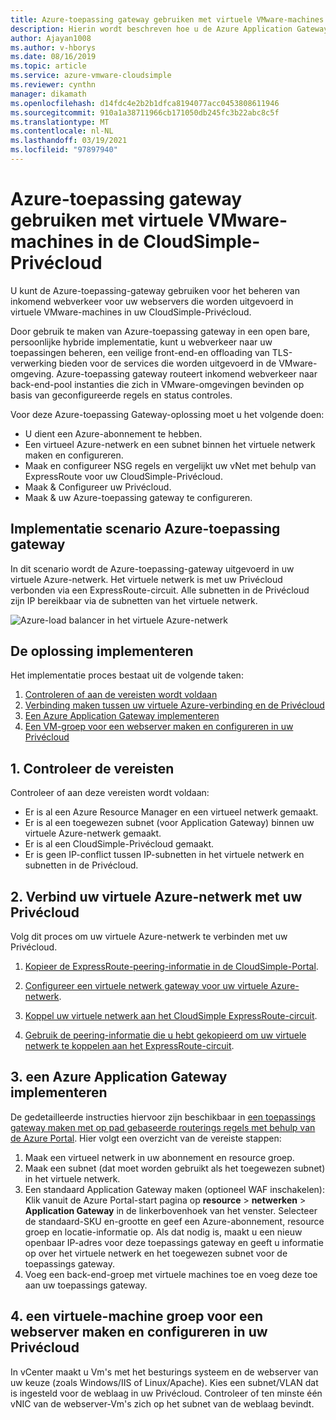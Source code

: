 ```yaml
---
title: Azure-toepassing gateway gebruiken met virtuele VMware-machines
description: Hierin wordt beschreven hoe u de Azure Application Gateway gebruikt voor het beheren van inkomend webverkeer voor webservers die worden uitgevoerd in virtuele VMware-machines, de CloudSimple-Privécloud
author: Ajayan1008
ms.author: v-hborys
ms.date: 08/16/2019
ms.topic: article
ms.service: azure-vmware-cloudsimple
ms.reviewer: cynthn
manager: dikamath
ms.openlocfilehash: d14fdc4e2b2b1dfca8194077acc0453808611946
ms.sourcegitcommit: 910a1a38711966cb171050db245fc3b22abc8c5f
ms.translationtype: MT
ms.contentlocale: nl-NL
ms.lasthandoff: 03/19/2021
ms.locfileid: "97897940"
---
```

# <a name="use-azure-application-gateway-with-vmware-virtual-machines-in-the-cloudsimple-private-cloud-environment"></a>Azure-toepassing gateway gebruiken met virtuele VMware-machines in de CloudSimple-Privécloud

U kunt de Azure-toepassing-gateway gebruiken voor het beheren van inkomend webverkeer voor uw webservers die worden uitgevoerd in virtuele VMware-machines in uw CloudSimple-Privécloud.

Door gebruik te maken van Azure-toepassing gateway in een open bare, persoonlijke hybride implementatie, kunt u webverkeer naar uw toepassingen beheren, een veilige front-end-en offloading van TLS-verwerking bieden voor de services die worden uitgevoerd in de VMware-omgeving. Azure-toepassing gateway routeert inkomend webverkeer naar back-end-pool instanties die zich in VMware-omgevingen bevinden op basis van geconfigureerde regels en status controles.

Voor deze Azure-toepassing Gateway-oplossing moet u het volgende doen:

* U dient een Azure-abonnement te hebben.
* Een virtueel Azure-netwerk en een subnet binnen het virtuele netwerk maken en configureren.
* Maak en configureer NSG regels en vergelijkt uw vNet met behulp van ExpressRoute voor uw CloudSimple-Privécloud.
* Maak & Configureer uw Privécloud.
* Maak & uw Azure-toepassing gateway te configureren.

## <a name="azure-application-gateway-deployment-scenario"></a>Implementatie scenario Azure-toepassing gateway

In dit scenario wordt de Azure-toepassing-gateway uitgevoerd in uw virtuele Azure-netwerk. Het virtuele netwerk is met uw Privécloud verbonden via een ExpressRoute-circuit. Alle subnetten in de Privécloud zijn IP bereikbaar via de subnetten van het virtuele netwerk.

![Azure-load balancer in het virtuele Azure-netwerk](media/load-balancer-use-case.png)

## <a name="how-to-deploy-the-solution"></a>De oplossing implementeren

Het implementatie proces bestaat uit de volgende taken:

1. [Controleren of aan de vereisten wordt voldaan](#1-verify-prerequisites)
2. [Verbinding maken tussen uw virtuele Azure-verbinding en de Privécloud](#2-connect-your-azure-virtual-network-to-your-private-cloud)
3. [Een Azure Application Gateway implementeren](#3-deploy-an-azure-application-gateway)
4. [Een VM-groep voor een webserver maken en configureren in uw Privécloud](#4-create-and-configure-a-web-server-vm-pool-in-your-private-cloud)

## <a name="1-verify-prerequisites"></a>1. Controleer de vereisten

Controleer of aan deze vereisten wordt voldaan:

* Er is al een Azure Resource Manager en een virtueel netwerk gemaakt.
* Er is al een toegewezen subnet (voor Application Gateway) binnen uw virtuele Azure-netwerk gemaakt.
* Er is al een CloudSimple-Privécloud gemaakt.
* Er is geen IP-conflict tussen IP-subnetten in het virtuele netwerk en subnetten in de Privécloud.

## <a name="2-connect-your-azure-virtual-network-to-your-private-cloud"></a>2. Verbind uw virtuele Azure-netwerk met uw Privécloud

Volg dit proces om uw virtuele Azure-netwerk te verbinden met uw Privécloud.

1. [Kopieer de ExpressRoute-peering-informatie in de CloudSimple-Portal](virtual-network-connection.md).

2. [Configureer een virtuele netwerk gateway voor uw virtuele Azure-netwerk](../expressroute/expressroute-howto-add-gateway-portal-resource-manager.md).

3. [Koppel uw virtuele netwerk aan het CloudSimple ExpressRoute-circuit](../expressroute/expressroute-howto-linkvnet-portal-resource-manager.md#connect-a-vnet-to-a-circuit---different-subscription).

4. [Gebruik de peering-informatie die u hebt gekopieerd om uw virtuele netwerk te koppelen aan het ExpressRoute-circuit](virtual-network-connection.md).

## <a name="3-deploy-an-azure-application-gateway"></a>3. een Azure Application Gateway implementeren

De gedetailleerde instructies hiervoor zijn beschikbaar in [een toepassings gateway maken met op pad gebaseerde routerings regels met behulp van de Azure Portal](../application-gateway/create-url-route-portal.md). Hier volgt een overzicht van de vereiste stappen:

1. Maak een virtueel netwerk in uw abonnement en resource groep.
2. Maak een subnet (dat moet worden gebruikt als het toegewezen subnet) in het virtuele netwerk.
3. Een standaard Application Gateway maken (optioneel WAF inschakelen): Klik vanuit de Azure Portal-start pagina op **resource**  >  **netwerken**  >  **Application Gateway** in de linkerbovenhoek van het venster. Selecteer de standaard-SKU en-grootte en geef een Azure-abonnement, resource groep en locatie-informatie op. Als dat nodig is, maakt u een nieuw openbaar IP-adres voor deze toepassings gateway en geeft u informatie op over het virtuele netwerk en het toegewezen subnet voor de toepassings gateway.
4. Voeg een back-end-groep met virtuele machines toe en voeg deze toe aan uw toepassings gateway.

## <a name="4-create-and-configure-a-web-server-vm-pool-in-your-private-cloud"></a>4. een virtuele-machine groep voor een webserver maken en configureren in uw Privécloud

In vCenter maakt u Vm's met het besturings systeem en de webserver van uw keuze (zoals Windows/IIS of Linux/Apache). Kies een subnet/VLAN dat is ingesteld voor de weblaag in uw Privécloud. Controleer of ten minste één vNIC van de webserver-Vm's zich op het subnet van de weblaag bevindt.
